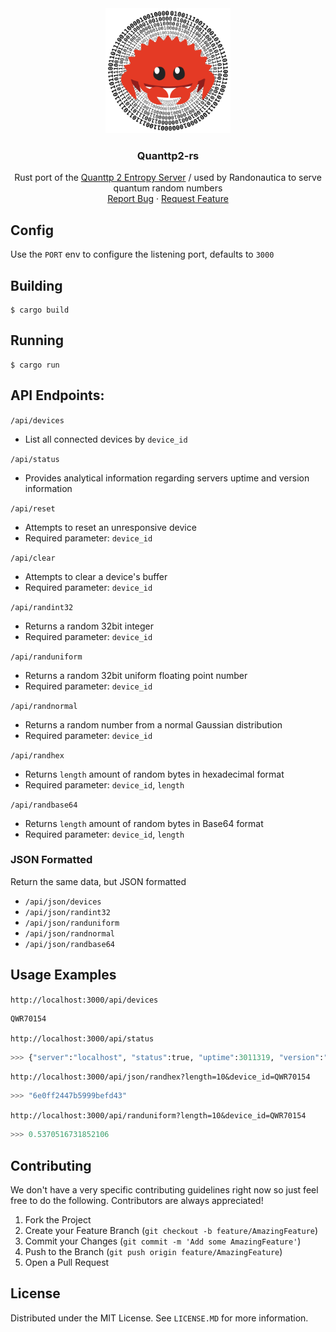 
<div align="center">
<picture>
  <source media="(prefers-color-scheme: dark)" srcset="./rsc/dark.png">
  <img  width="200" height="200" alt="Text changing depending on mode. Light: 'So light!' Dark: 'So dark!'" src="./rsc/light.png">
</picture>
<h3 align="center">Quanttp2-rs</h3>

  <p align="center">
  Rust port of the <a href="https://github.com/TheRandonauts/quanttp2"> Quanttp 2 Entropy Server</a> / used by Randonautica to serve quantum random numbers
    <br />
    <a href="https://github.com/TheRandonauts/quanttp2-rs/issues">Report Bug</a>
    ·
    <a href="https://github.com/TheRandonauts/quanttp2-rs/issues">Request Feature</a>
  </p>
</div>

## Config
Use the `PORT` env to configure the listening port, defaults to `3000`

## Building
```
$ cargo build
```

## Running
```
$ cargo run
```

## API Endpoints:

`/api/devices`
+ List all connected devices by `device_id`

`/api/status`
+ Provides analytical information regarding servers uptime and version information

`/api/reset`
+ Attempts to reset an unresponsive device
+ Required parameter: `device_id`

`/api/clear`
+ Attempts to clear a device's buffer
+ Required parameter: `device_id`

`/api/randint32`
+ Returns a random 32bit integer
+ Required parameter: `device_id`

`/api/randuniform`
+ Returns a random 32bit uniform floating point number
+ Required parameter: `device_id`

`/api/randnormal`
+ Returns a random number from a normal Gaussian distribution
+ Required parameter: `device_id`

`/api/randhex`
+ Returns `length` amount of random bytes in hexadecimal format
+ Required parameter: `device_id`, `length`

`/api/randbase64`
+ Returns `length` amount of random bytes in Base64 format
+ Required parameter: `device_id`, `length`

### JSON Formatted

Return the same data, but JSON formatted

+ `/api/json/devices`
+ `/api/json/randint32`
+ `/api/json/randuniform`
+ `/api/json/randnormal`
+ `/api/json/randbase64`

## Usage Examples


`http://localhost:3000/api/devices`
```Python
QWR70154
```

`http://localhost:3000/api/status`
```Python
>>> {"server":"localhost", "status":true, "uptime":3011319, "version":"0.1.4"}
```

`http://localhost:3000/api/json/randhex?length=10&device_id=QWR70154`
```Python
>>> "6e0ff2447b5999befd43"
```

`http://localhost:3000/api/randuniform?length=10&device_id=QWR70154`
```Python
>>> 0.5370516731852106
```


## Contributing

We don't have a very specific contributing guidelines right now so just feel free to do the following. Contributors are always appreciated!

1. Fork the Project
2. Create your Feature Branch (`git checkout -b feature/AmazingFeature`)
3. Commit your Changes (`git commit -m 'Add some AmazingFeature'`)
4. Push to the Branch (`git push origin feature/AmazingFeature`)
5. Open a Pull Request


<!-- LICENSE -->
## License

Distributed under the MIT License. See `LICENSE.MD` for more information.

